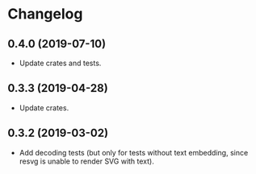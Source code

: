 # Changelog

## 0.4.0 (2019-07-10)

- Update crates and tests.

## 0.3.3 (2019-04-28)

- Update crates.

## 0.3.2 (2019-03-02)

- Add decoding tests (but only for tests without text embedding, since resvg is unable to render SVG with text).
